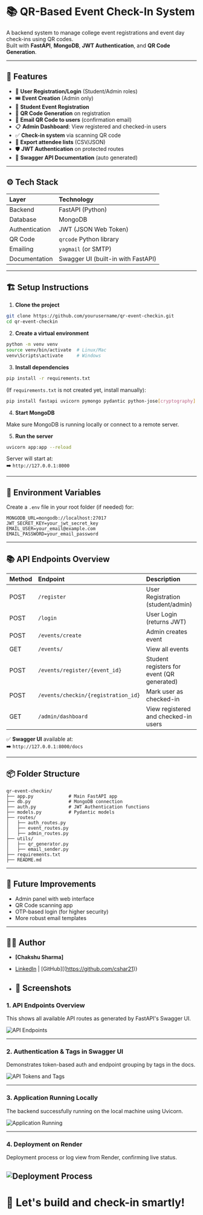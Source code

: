 
# 📚 QR-Based Event Check-In System

A backend system to manage college event registrations and event day check-ins using QR codes.  
Built with **FastAPI**, **MongoDB**, **JWT Authentication**, and **QR Code Generation**.

---

## 📌 Features

- 👤 **User Registration/Login** (Student/Admin roles)
- 🎟 **Event Creation** (Admin only)
- 🏫 **Student Event Registration**
- 🔲 **QR Code Generation** on registration
- 📧 **Email QR Code to users** (confirmation email)
- 📋 **Admin Dashboard**: View registered and checked-in users
- ✅ **Check-in system** via scanning QR code
- 📄 **Export attendee lists** (CSV/JSON)
- 🛡 **JWT Authentication** on protected routes
- 📜 **Swagger API Documentation** (auto generated)

---

## ⚙️ Tech Stack

| Layer | Technology |
|:------|:-----------|
| Backend | FastAPI (Python) |
| Database | MongoDB |
| Authentication | JWT (JSON Web Token) |
| QR Code | `qrcode` Python library |
| Emailing | `yagmail` (or SMTP) |
| Documentation | Swagger UI (built-in with FastAPI) |

---

## 🏗 Setup Instructions

1. **Clone the project**

```bash
git clone https://github.com/yourusername/qr-event-checkin.git
cd qr-event-checkin
```

2. **Create a virtual environment**

```bash
python -m venv venv
source venv/bin/activate  # Linux/Mac
venv\Scripts\activate     # Windows
```

3. **Install dependencies**

```bash
pip install -r requirements.txt
```

(If `requirements.txt` is not created yet, install manually):
```bash
pip install fastapi uvicorn pymongo pydantic python-jose[cryptography] passlib[bcrypt] qrcode[pil] python-multipart yagmail
```

4. **Start MongoDB**

Make sure MongoDB is running locally or connect to a remote server.

5. **Run the server**

```bash
uvicorn app:app --reload
```

Server will start at:  
➡️ `http://127.0.0.1:8000`

---

## 🔑 Environment Variables

Create a `.env` file in your root folder (if needed) for:

```
MONGODB_URL=mongodb://localhost:27017
JWT_SECRET_KEY=your_jwt_secret_key
EMAIL_USER=your_email@example.com
EMAIL_PASSWORD=your_email_password
```

---

## 📚 API Endpoints Overview

| Method | Endpoint | Description |
|:------|:---------|:------------|
| POST | `/register` | User Registration (student/admin) |
| POST | `/login` | User Login (returns JWT) |
| POST | `/events/create` | Admin creates event |
| GET | `/events/` | View all events |
| POST | `/events/register/{event_id}` | Student registers for event (QR generated) |
| POST | `/events/checkin/{registration_id}` | Mark user as checked-in |
| GET | `/admin/dashboard` | View registered and checked-in users |

✅ **Swagger UI** available at:  
➡️ `http://127.0.0.1:8000/docs`

---

## 📦 Folder Structure

```
qr-event-checkin/
├── app.py             # Main FastAPI app
├── db.py              # MongoDB connection
├── auth.py            # JWT Authentication functions
├── models.py          # Pydantic models
├── routes/
│   ├── auth_routes.py
│   ├── event_routes.py
│   ├── admin_routes.py
├── utils/
│   ├── qr_generator.py
│   ├── email_sender.py
├── requirements.txt
├── README.md
```

---

## 💬 Future Improvements

- Admin panel with web interface
- QR Code scanning app
- OTP-based login (for higher security)
- More robust email templates

---

## 🧑‍💻 Author

- **[Chakshu Sharma]**
- [LinkedIn]([https://linkedin.com/in/yourprofile](https://www.linkedin.com/in/chakshu-sharma-6b151032a/?utm_source=share&utm_campaign=share_via&utm_content=profile&utm_medium=android_app)) | [GitHub][(https://github.com/cshar21)}

- ## 📸 Screenshots

### 1. API Endpoints Overview
This shows all available API routes as generated by FastAPI's Swagger UI.

![API Endpoints](./screenshots/API%20Endpoints.png)

---

### 2. Authentication & Tags in Swagger UI
Demonstrates token-based auth and endpoint grouping by tags in the docs.

![API Tokens and Tags](./screenshots/API%20Tokens%20and%20Tags.png)

---

### 3. Application Running Locally
The backend successfully running on the local machine using Uvicorn.

![Application Running](./screenshots/Application%20Running.png)

---

### 4. Deployment on Render
Deployment process or log view from Render, confirming live status.

![Deployment Process](./screenshots/Deployment%20Process.png)
---

# 🚀 Let's build and check-in smartly!
